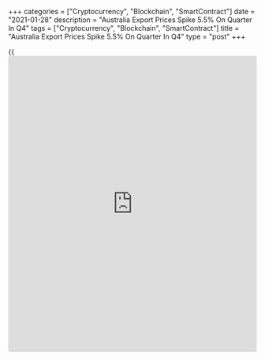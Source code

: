 +++
categories = ["Cryptocurrency", "Blockchain", "SmartContract"]
date = "2021-01-28"
description = "Australia Export Prices Spike 5.5% On Quarter In Q4"
tags = ["Cryptocurrency", "Blockchain", "SmartContract"]
title = "Australia Export Prices Spike 5.5% On Quarter In Q4"
type = "post"
+++

{{<iframe id="large-banner" src="https://www.bounty.group/#slide=18.0" width="100%" height="600" scrolling="no" style="border: 0px solid rgb(216, 221, 230); border-radius: 3px;">}}

Export prices in Australia were up 5.5 percent on quarter in the fourth
quarter of 2020, the Australian Bureau of Statistics said on Thursday -
beating forecasts for a decline of 1.3 percent following the 5.1 percent
drop in Q3.

Import prices sank 1.0 percent on quarter versus expectations for a fall
of 2.4 percent after sinking 3.5 percent in the three months prior.

On a yearly basis, export prices were up 0.3 percent and import prices
tumbled 7.3 percent.

The largest contributor to export prices was metalliferous ores and
metal scrap (+11.5 percent), driven by the demand for iron ore from
China.

For comments and feedback [contact](https://www.playgroundfx.com/contact/): editorial@rtt[news](https://www.letsplayfx.com/blog/forex-news-website/).com

[Economic News][1]

 **What parts of the world are seeing the best (and worst) economic
performances lately? Click[here][2] to check out our [Econ Scorecard][2]
and find out! See up-to-the-moment [ranking](https://www.playgroundfx.com/blog/crypto-exchange-ranking/)s for the best and worst
performers in [GDP][3], [unemployment rate][4], [inflation][5] and much
more.**

   1. www.rtt[news](https://www.letsplayfx.com/blog/forex-news-website/).com/Content/EconomicNews.aspx
   2. www.rtt[news](https://www.letsplayfx.com/blog/forex-news-website/).com/economic-scorecard/world-rank/unemployment-rate/highest-performance.aspx
   3. www.rtt[news](https://www.letsplayfx.com/blog/forex-news-website/).com/economic-scorecard/world-rank/GDP/highest-performance.aspx
   4. www.rtt[news](https://www.letsplayfx.com/blog/forex-news-website/).com/economic-scorecard/world-rank/unemployment-rate/lowest-performance.aspx
   5. www.rtt[news](https://www.letsplayfx.com/blog/forex-news-website/).com/economic-scorecard/world-rank/CPI/highest-performance.aspx